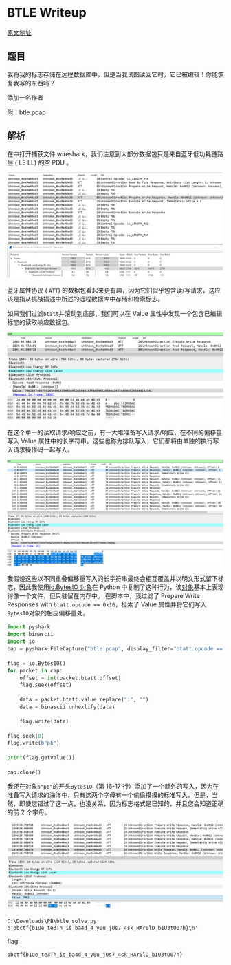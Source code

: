 # BTLE Writeup

[原文地址](https://www.cnblogs.com/bamboo1111/p/15401402.html)

## 题目

我将我的标志存储在远程数据库中，但是当我试图读回它时，它已被编辑！你能恢复我写的东西吗？

添加一名作者

附：btle.pcap 

## 解析

在中打开捕获文件 wireshark，我们注意到大部分数据包只是来自蓝牙低功耗链路层 ( LE LL) 的空 PDU 。

![](image/1.jpg)

蓝牙属性协议 ( `ATT`) 的数据包看起来更有趣，因为它们似乎包含读/写请求，这应该是指从挑战描述中所述的远程数据库中存储和检索标志。



如果我们过滤`btatt`并滚动到底部，我们可以在 Value 属性中发现一个包含已编辑标志的读取响应数据包。

![](image/2.jpg)

在这个单一的读取请求/响应之前，有一大堆准备写入请求/响应，在不同的偏移量写入 Value 属性中的长字符串。这些也称为排队写入，它们都将由单独的执行写入请求操作码一起写入。

![](image\3.jpg)

我假设这些以不同重叠偏移量写入的长字符串最终会相互覆盖并以明文形式留下标志，因此我使用[io.BytesIO 对象](https://docs.python.org/3/library/io.html#io.BytesIO)在 Python 中复制了这种行为，该[对象](https://docs.python.org/3/library/io.html#io.BytesIO)基本上表现得像一个文件，但只驻留在内存中。
在脚本中，我过滤了 Prepare Write Responses with `btatt.opcode == 0x16`，检索了 Value 属性并将它们写入`BytesIO`对象的相应偏移量处。

```python
import pyshark
import binascii
import io
cap = pyshark.FileCapture("btle.pcap", display_filter="btatt.opcode == 0x16")

flag = io.BytesIO()
for packet in cap:
	offset = int(packet.btatt.offset)
	flag.seek(offset)

	data = packet.btatt.value.replace(":", "")
	data = binascii.unhexlify(data)

	flag.write(data)

flag.seek(0)
flag.write(b"pb")

print(flag.getvalue())

cap.close()
```

我还在对象`b"pb"`的开头`BytesIO`（第 16-17 行）添加了一个额外的写入，因为在准备写入请求的海洋中，只有这两个字母有一个偷偷摸摸的标准写入。但是，当然，即使您错过了这一点，也没关系，因为标志格式是已知的，并且您会知道正确的前 2 个字母。

![](image\4.jpg)

```cmd
C:\Downloads\PB\btle_solve.py
b'pbctf{b1Ue_te3Th_is_ba4d_4_y0u_jUs7_4sk_HAr0lD_b1U3tO07h}\n'
```

flag:
```bash
pbctf{b1Ue_te3Th_is_ba4d_4_y0u_jUs7_4sk_HAr0lD_b1U3tO07h}
```

